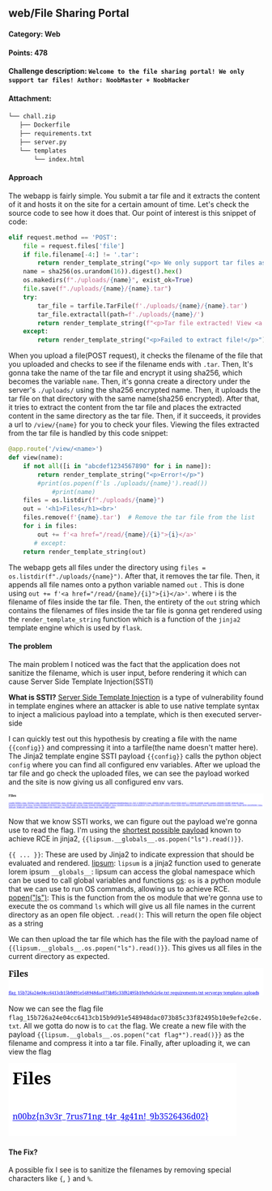 ## web/File Sharing Portal
#### Category: Web
#### Points: 478

#### Challenge description: `Welcome to the file sharing portal! We only support tar files! Author: NoobMaster + NoobHacker`
#### Attachment: 
```bash
└── chall.zip
   ├── Dockerfile
   ├── requirements.txt
   ├── server.py
   └── templates
       └── index.html
```

#### Approach

The webapp is fairly simple. You submit a tar file and it extracts the content of it and hosts it on the site for a certain amount of time. Let's check the source code to see how it does that. Our point of interest is this snippet of code:
```python
elif request.method == 'POST':
	file = request.files['file']
	if file.filename[-4:] != '.tar':
		return render_template_string("<p> We only support tar files as of right now!</p>")
	name = sha256(os.urandom(16)).digest().hex()
	os.makedirs(f"./uploads/{name}", exist_ok=True)
	file.save(f"./uploads/{name}/{name}.tar")
	try:
		tar_file = tarfile.TarFile(f'./uploads/{name}/{name}.tar')
		tar_file.extractall(path=f'./uploads/{name}/')
		return render_template_string(f"<p>Tar file extracted! View <a href='/view/{name}'>here</a>")
	except:
		return render_template_string("<p>Failed to extract file!</p>")
```
When you upload a file(POST request), it checks the filename of the file that you uploaded and checks to see if the filename ends with `.tar`. Then, It's gonna take the name of the tar file and encrypt it using sha256, which becomes the variable `name`.  Then, it's gonna create a directory under the server's `./uploads/` using the sha256 encrypted name. Then, it uploads the tar file on that directory with the same name(sha256 encrypted). After that, it tries to extract the content from the tar file and places the extracted content in the same directory as the tar file. Then, if it succeeds, it provides a url to `/view/{name}` for you to check your files. Viewing the files extracted from the tar file is handled by this code snippet:

```python
@app.route('/view/<name>')
def view(name):
    if not all([i in "abcdef1234567890" for i in name]):
        return render_template_string("<p>Error!</p>")
        #print(os.popen(f'ls ./uploads/{name}').read())
            #print(name)
    files = os.listdir(f"./uploads/{name}")
    out = '<h1>Files</h1><br>'
    files.remove(f'{name}.tar')  # Remove the tar file from the list
    for i in files:
        out += f'<a href="/read/{name}/{i}">{i}</a>'
       # except:
    return render_template_string(out)
```

The webapp gets all files under the directory using `files = os.listdir(f"./uploads/{name}")`. 
After that, it removes the tar file. Then, it appends all file names onto a python variable named `out` .  This is done using `out += f'<a href="/read/{name}/{i}">{i}</a>'`. where i is the filename of files inside the tar file. Then, the entirety of the `out` string which contains the filenames of files inside the tar file is gonna get rendered using the `render_template_string` function which is a function of the `jinja2` template engine which is used by `flask`.
#### The problem

The main problem I noticed was the fact that the application does not sanitize the filename, which is user input, before rendering it which can cause Server Side Template Injection(SSTI)

**What is SSTI?**
[Server Side Template Injection](https://portswigger.net/web-security/server-side-template-injection) is a type of vulnerability found in template engines where an attacker is able to use native template syntax to inject a malicious payload into a template, which is then executed server-side

I can quickly test out this hypothesis by creating a file with the name `{{config}}` and compressing it into a tarfile(the name doesn't matter here). The Jinja2 template engine SSTI payload `{{config}}` calls the python object `config` where you can find all configured env variables. After we upload the tar file and go check the uploaded files, we can see the payload worked and the site is now giving us all configured env vars.

![config](https://raw.githubusercontent.com/0xL30N3/Writeups/main/Images/ssti.png)

Now that we know SSTI works, we can figure out the payload we're gonna use to read the flag. I'm using the [shortest possible payload](https://twitter.com/podalirius_/status/1655970628648697860) known to achieve RCE in jinja2, 
`{{lipsum.__globals__.os.popen("ls").read()}}`. 

`{{ ... }}`: These are used by Jinja2 to indicate expression that should be evaluated and rendered. 
[lipsum](https://jinja.palletsprojects.com/en/2.11.x/templates/#lipsum): `lipsum` is a jinja2 function used to generate lorem ipsum
`__globals__`: lipsum can access the global namespace which can be used to call global variables and functions
[os](https://docs.python.org/3/library/os.html): `os` is a python module that we can use to run OS commands, allowing us to achieve RCE.
[popen("ls")](https://docs.python.org/3/library/os.html#os.popen):  This is the function from the os module that we're gonna use to execute the os command `ls` which will give us all file names in the current directory as an open file object.
`.read()`:  This will return the open file object as a string

We can then upload the tar file which has the file with the payload name of `{{lipsum.__globals__.os.popen("ls").read()}}`.  This gives us all files in the current directory as expected.

![ls](https://raw.githubusercontent.com/0xL30N3/Writeups/main/Images/ls.png)

Now we can see the flag file `flag_15b726a24e04cc6413cb15b9d91e548948dac073b85c33f82495b10e9efe2c6e.txt`. All we gotta do now is to `cat` the flag.
We create a new file with the payload `{{lipsum.__globals__.os.popen("cat flag*").read()}}` as the filename and compress it into a tar file. Finally, after uploading it, we can view the flag

![config](https://raw.githubusercontent.com/0xL30N3/Writeups/main/Images/flag.png)

#### The Fix?
A possible fix I see is to sanitize the filenames by removing special characters like `{`, `}` and `%`. 
